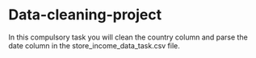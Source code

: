 # Data-cleaning-project

In this compulsory task you will clean the country column and parse the date column in the store_income_data_task.csv file.

